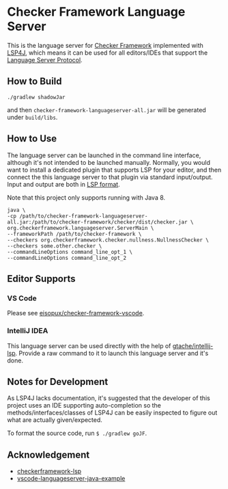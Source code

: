 # Checker Framework Language Server

This is the language server for [Checker Framework](https://github.com/typetools/checker-framework) implemented with [LSP4J](https://github.com/eclipse/lsp4j), which means it can be used for all editors/IDEs that support the [Language Server Protocol](https://microsoft.github.io/language-server-protocol/).

## How to Build

```shell
./gradlew shadowJar
```

and then `checker-framework-languageserver-all.jar` will be generated under `build/libs`.

## How to Use

The language server can be launched in the command line interface, although it's not intended to be launched manually. Normally, you would want to install a dedicated plugin that supports LSP for your editor, and then connect the this language server to that plugin via standard input/output. Input and output are both in [LSP format](https://microsoft.github.io//language-server-protocol/specifications/specification-3-14/).

Note that this project only supports running with Java 8.

```shell
java \
-cp /path/to/checker-framework-languageserver-all.jar:/path/to/checker-framework/checker/dist/checker.jar \
org.checkerframework.languageserver.ServerMain \
--frameworkPath /path/to/checker-framework \
--checkers org.checkerframework.checker.nullness.NullnessChecker \
--checkers some.other.checker \
--commandLineOptions command_line_opt_1 \
--commandLineOptions command_line_opt_2
```

## Editor Supports

### VS Code

Please see [eisopux/checker-framework-vscode](https://github.com/eisopux/checker-framework-vscode).

### IntelliJ IDEA

This language server can be used directly with the help of [gtache/intellij-lsp](https://github.com/gtache/intellij-lsp). Provide a raw command to it to launch this language server and it's done.

## Notes for Development

As LSP4J lacks documentation, it's suggested that the developer of this project uses an IDE supporting auto-completion so the methods/interfaces/classes of LSP4J can be easily inspected to figure out what are actually given/expected.

To format the source code, run `$ ./gradlew goJF`.

## Acknowledgement

- [checkerframework-lsp](https://github.com/adamyy/checkerframework-lsp)
- [vscode-languageserver-java-example](https://github.com/adamvoss/vscode-languageserver-java-example)
